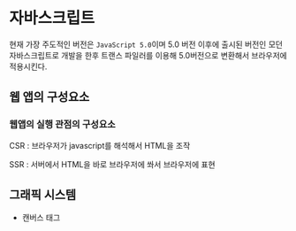 # 자바스크립트

현재 가장 주도적인 버전은 `JavaScript 5.0`이며 5.0 버전 이후에 출시된 버전인 모던 자바스크립트로 개발을 한후 트랜스 파일러를 이용해 5.0버전으로 변환해서 브라우저에 적용시킨다.

## 웹 앱의 구성요소

### 웹앱의 실행 관점의 구성요소

CSR : 브라우저가 javascript를 해석해서 HTML을 조작

SSR : 서버에서 HTML을 바로 브라우저에 쏴서 브라우저에 표현

## 그래픽 시스템

- 캔버스 태그